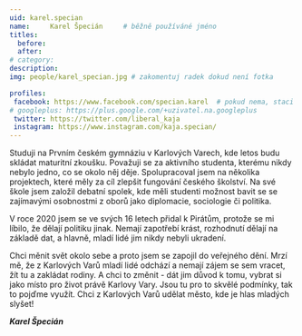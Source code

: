 ```yaml
---
uid: karel.specian
name:     Karel Špecián  	# běžně používáné jméno
titles:
  before: 
  after: 
# category:
description:  
img: people/karel_specian.jpg # zakomentuj radek dokud není fotka

profiles:
 facebook: https://www.facebook.com/specian.karel  # pokud nema, staci smazat tuto radku
# googleplus: https://plus.google.com/+uzivatel.na.googleplus
 twitter: https://twitter.com/liberal_kaja
 instagram: https://www.instagram.com/kaja.specian/
---
```

Studuji na Prvním českém gymnáziu v Karlových Varech, kde letos budu skládat maturitní zkoušku. Považuji se za aktivního studenta, kterému nikdy nebylo jedno, co se okolo něj děje. Spolupracoval jsem na několika projektech, které měly za cíl zlepšit fungování českého školství. Na své škole jsem založil debatní spolek, kde měli studenti možnost bavit se se zajímavými osobnostmi z oborů jako diplomacie, sociologie či politika. 

V roce 2020 jsem se ve svých 16 letech přidal k Pirátům, protože se mi líbilo, že dělají politiku jinak. Nemají zapotřebí krást, rozhodnutí dělají na základě dat, a hlavně, mladí lidé jim nikdy nebyli ukradení. 

Chci měnit svět okolo sebe a proto jsem se zapojil do veřejného dění. Mrzí mě, že z Karlových Varů mladí lidé odchází a nemají zájem se sem vracet, žít tu a zakládat rodiny. A chci to změnit - dát jim důvod k tomu, vybrat si jako místo pro život právě Karlovy Vary. Jsou tu pro to skvělé podmínky, tak to pojďme využít. 
Chci z Karlových Varů udělat město, kde je hlas mladých slyšet!

***Karel Špecián***

